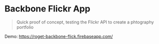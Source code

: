# Backbone Flickr App

> Quick proof of concept, testing the Flickr API to create a phtography portfolio

Demo: https://roget-backbone-flick.firebaseapp.com/